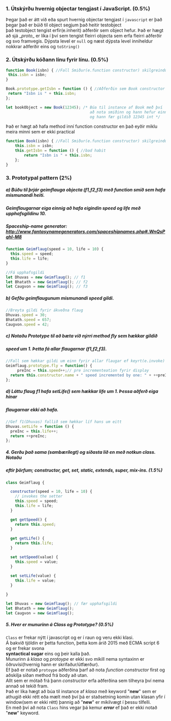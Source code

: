 ### 1. Útskýrðu hvernig objectar tengjast í JavaScript. (0.5%)
Þegar það er átt við eða spurt hvernig objectar tengjast í `javascript` er það þegar það er búið til object segjum það heitir testobject\
það testobject tengist erfir(e.inherit) aðferðir sem object hefur. Það er hægt að sjá \__proto__ er líka í því sem tengist fleirri
objecta sem erfa fleirri aðferðir og svo framvegis. Dýpsta level er `null` og næst dýpsta level inniheldur nokkrar aðferðir eins og `toString()`

### 2. Útskýrðu kóðann línu fyrir línu. (0.5%)
```javascript
function Book(isbn) { //Fall Smiður(e.function constructor) skilgreindur (e.defined)
 this.isbn = isbn;
}

Book.prototype.getIsbn = function () { //Aðferðin sem Book constructor á og hans children erfa.
 return "Isbn is " + this.isbn;
};

let bookObject = new Book(12345); /* Búa til instance af Book með því 
                                     að nota smiðinn og hann hefur einnig aðferina getIsbn
                                     og hann fær gildið 12345 int */
```
Það er hægt að hafa method inní function constructor en það eyðir miklu meira minni sem er ekki practical
```javascript
function Book(isbn) { //Fall Smiður(e.function constructor) skilgreindur (e.defined)
	this.isbn = isbn;
	this.getIsbn = function () { //bad habit
		return "Isbn is " + this.isbn;
	};
}
```
### 3. Prototypal pattern (2%)
##### a) Búðu til þrjár geimflauga objecta (f1,f2,f3) með function smið sem hafa mismunandi heiti. 
##### Geimflaugarnar eiga einnig að hafa eigindin speed og life með upphafsgildinu 10.
##### Spaceship-name generator: http://www.fantasynamegenerators.com/spaceshipnames.php#.WnQsPqhl-M8
```javascript
function Geimflaug(speed = 10, life = 10) {
  this.speed = speed;
  this.life = life;
}

//Fá upphafsgildi
let Dhuvas = new Geimflaug(); // f1 
let Bhatath = new Geimflaug(); // f2
let Caugvon = new Geimflaug(); // f3
```


##### b) Gefðu geimflaugunum mismunandi speed gildi.
```javascript
//Breyta gildi fyrir ákveðna flaug
Dhuvas.speed = 30;
Bhatath.speed = 657;
Caugvon.speed = 42;
```
##### c) Notaðu Prototype til að bæta við nýrri method fly sem hækkar gildið
##### speed um 1. Þetta fá allar flaugarnar (f1,f2,f3).
```javascript
//Fall sem hækkar gildi um einn fyrir allar flaugar ef keyrt(e.invoke)
Geimflaug.prototype.fly = function() {
	 preInc = this.speed++;// pre incrementeation fyrir display
  return this.constructor.name + " speed incremented by one: " + ++preInc;
};
```
##### d) Láttu flaug f1 hafa setLife() sem hækkar life um 1. Þessa aðferð eiga hinar
##### flaugarnar ekki að hafa.
```javascript
//Gef f1(Dhuvas) fallið sem hækkar líf hans um eitt
Dhuvas.setLife = function () {
  preInc = this.life++;
  return ++preInc;
};
```

##### 4. Gerðu það sama (sambærilegt) og síðasta lið en með notkun class. Notaðu
##### eftir þörfum; constructor, get, set, static, extends, super, mix-ins. (1.5%)
```javascript
class Geimflaug {

  constructor(speed = 10, life = 10) {
    // invokes the setter
    this.speed = speed;
    this.life = life;
  }

  get getSpeed() {
    return this.speed;
  }
  
  get getLife() {
    return this.life;
  }

  set setSpeed(value) {
    this.speed = value;
  }
  
  set setLife(value) {
    this.life = value;
  }

}

let Dhuvas = new Geimflaug(); // fær upphafsgildi
let Bhatath = new Geimflaug();
let Caugvon = new Geimflaug(); 
```
##### 5. Hver er munurinn á Class og Prototype? (0.5%)

`Class` er frekar nýtt í javascript og er í raun og veru ekki klasi.\
Á bakvið tjöldin er þetta function, þetta kom árið 2015 með ECMA script 6 og er frekar svona \
**syntactical sugar** eins og þeir kalla það.\
Munurinn á *klasa* og *protoype* er ekki svo mikill nema syntaxinn er öðruvísi(hvernig hann er skrifaður/útfærður).\
Ef það er notað `protoype` aðferðina þarf að nota *function constructor* first og aðskilja síðan method frá body að utan.\
Allt sem er mótað frá þann *constructor* erfa aðferðina sem tilheyra því nema annað sé tekið fram. \
Það er líka hægt að búa til instance af *klasa* með keyword "**new**" sem er athugið ekki rétt eða mælt með því þá er staðsetning komin utan klasan yfir í window(sem er ekki rétt) þannig að "**new**" er mikilvægt í þessu tilfelli.\
En með því að nota `Class` hins vegar þá kemur ***error*** ef það er ekki notað "**new**" keyword.
